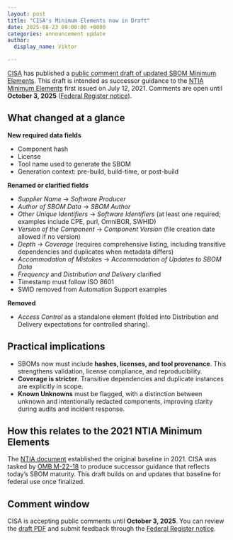 ```yaml
---
layout: post
title: "CISA's Minimum Elements now in Draft"
date: 2025-08-23 09:00:00 +0000
categories: announcement update
author:
  display_name: Viktor

---
```


[CISA](https://www.cisa.gov/sbom) has published a [public comment draft of updated SBOM Minimum Elements](https://www.cisa.gov/sites/default/files/2025-08/2025_CISA_SBOM_Minimum_Elements.pdf). This draft is intended as successor guidance to the [NTIA Minimum Elements](https://www.ntia.gov/files/ntia/publications/sbom_minimum_elements_report.pdf) first issued on July 12, 2021. Comments are open until **October 3, 2025** ([Federal Register notice](https://www.federalregister.gov/documents/2025/08/22/2025-18532/notice-of-draft-software-bill-of-materials-sbom-minimum-elements-guidance)).

## What changed at a glance

**New required data fields**

- Component hash
- License
- Tool name used to generate the SBOM
- Generation context: pre-build, build-time, or post-build

**Renamed or clarified fields**

- _Supplier Name_ → _Software Producer_
- _Author of SBOM Data_ → _SBOM Author_
- _Other Unique Identifiers_ → _Software Identifiers_ (at least one required; examples include CPE, purl, OmniBOR, SWHID)
- _Version of the Component_ → _Component Version_ (file creation date allowed if no version)
- _Depth_ → _Coverage_ (requires comprehensive listing, including transitive dependencies and duplicates when metadata differs)
- _Accommodation of Mistakes_ → _Accommodation of Updates to SBOM Data_
- _Frequency_ and _Distribution and Delivery_ clarified
- Timestamp must follow ISO 8601
- SWID removed from Automation Support examples

**Removed**

- _Access Control_ as a standalone element (folded into Distribution and Delivery expectations for controlled sharing).

## Practical implications

- SBOMs now must include **hashes, licenses, and tool provenance**. This strengthens validation, license compliance, and reproducibility.
- **Coverage is stricter**. Transitive dependencies and duplicate instances are explicitly in scope.
- **Known Unknowns** must be flagged, with a distinction between unknown and intentionally redacted components, improving clarity during audits and incident response.

## How this relates to the 2021 NTIA Minimum Elements

The [NTIA document](https://www.ntia.gov/files/ntia/publications/sbom_minimum_elements_report.pdf) established the original baseline in 2021. CISA was tasked by [OMB M-22-18](https://www.whitehouse.gov/wp-content/uploads/2022/09/M-22-18.pdf) to produce successor guidance that reflects today’s SBOM maturity. This draft builds on and updates that baseline for federal use once finalized.

## Comment window

CISA is accepting public comments until **October 3, 2025**. You can review the [draft PDF](https://www.cisa.gov/sites/default/files/2025-08/2025_CISA_SBOM_Minimum_Elements.pdf) and submit feedback through the [Federal Register notice](https://www.federalregister.gov/documents/2025/08/22/2025-18532/notice-of-draft-software-bill-of-materials-sbom-minimum-elements-guidance).
